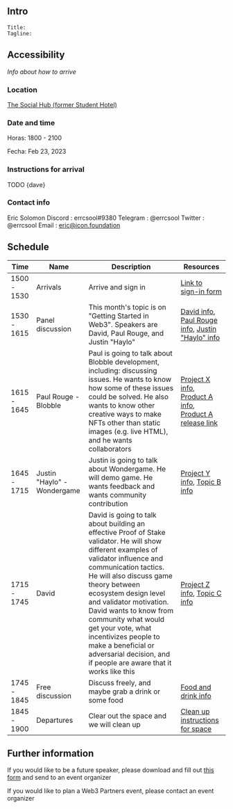 ## Intro

```
Title:
Tagline:
```

## Accessibility

*Info about how to arrive*

### Location

[The Social Hub (former Student Hotel)](https://tourmkr.com/F1MaEBZ1nE/31034702p&315.41h&82.39t)

### Date and time

Horas: 1800 - 2100

Fecha: Feb 23, 2023

### Instructions for arrival

TODO {dave}

### Contact info

Eric Solomon
Discord : errcsool#9380
Telegram : @errcsool
Twitter : @errcsool
Email : eric@icon.foundation

## Schedule

| Time         | Name      | Description      | Resources          |
|--------------|-----------|------------------|--------------------|
| 1500 - 1530  | Arrivals  | Arrive and sign in | [Link to sign-in form]() |
| 1530 - 1615| Panel discussion| This month's topic is on "Getting Started in Web3". Speakers are David, Paul Rouge, and Justin "Haylo" | [David info](), [Paul Rouge info](), [Justin "Haylo" info]() |
| 1615 - 1645 | Paul Rouge - Blobble | Paul is going to talk about Blobble development, including: discussing issues. He wants to know how some of these issues could be solved. He also wants to know other creative ways to make NFTs other than static images (e.g. live HTML), and he wants collaborators | [Project X info](), [Product A info](), [Product A release link]() |
| 1645 - 1715 | Justin "Haylo" - Wondergame | Justin is going to talk about Wondergame. He will demo game. He wants feedback and wants community contribution | [Project Y info](), [Topic B info]() |
| 1715 - 1745 | David | David is going to talk about building an effective Proof of Stake validator. He will show different examples of validator influence and communication tactics. He will also discuss game theory between ecosystem design level and validator motivation. David wants to know from community what would get your vote, what incentivizes people to make a beneficial or adversarial decision, and if people are aware that it works like this | [Project Z info](), [Topic C info]() |
| 1745 - 1845 | Free discussion | Discuss freely, and maybe grab a drink or some food | [Food and drink info]() |
| 1845 - 1900 | Departures | Clear out the space and we will clean up| [Clean up instructions for space]() |

## Further information

If you would like to be a future speaker, please download and fill out [this form](https://github.com/ingenierias-lentas/plantilla-de-eventos/blob/main/templates/speaker-onboard-template.md) and send to an event organizer

If you would like to plan a Web3 Partners event, please contact an event organizer